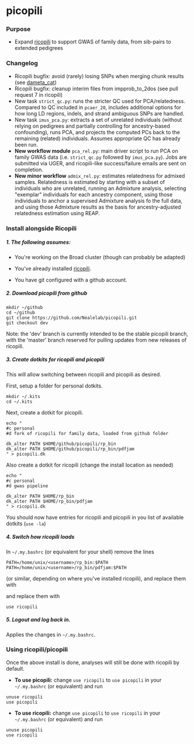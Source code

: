 # picopili

### Purpose

* Expand [ricopili](https://github.com/Nealelab/ricopili) to support GWAS of family data, from sib-pairs to extended pedigrees

### Changelog

* Ricopili bugfix: avoid (rarely) losing SNPs when merging chunk results (see [dameta_cat](https://github.com/Nealelab/picopili/blob/dev/rp_bin/dameta_cat))
* Ricopili bugfix: cleanup interim files from impprob_to_2dos (see pull request 7 in ricopili)
* New task `strict_qc.py`: runs the stricter QC used for PCA/relatedness. Compared to QC included in `pcaer_20`, includes additional options for how long LD regions, indels, and strand ambiguous SNPs are handled.
* New task `imus_pca.py`: extracts a set of unrelated individuals (without relying on pedigrees and partially controlling for ancestry-based confounding), runs PCA, and projects the computed PCs back to the remaining (related) individuals. Assumes appropriate QC has already been run.
* **New workflow module** `pca_rel.py`: main driver script to run PCA on family GWAS data (i.e. `strict_qc.py` followed by `imus_pca.py`). Jobs are submitted via UGER, and ricopili-like success/failure emails are sent on completion.
* **New minor workflow** `admix_rel.py`: estimates relatedness for admixed samples. Relatedness is estimated by starting with a subset of individuals who are unrelated, running an Admixture analysis, selecting "exemplar" individuals for each ancestry component, using those individuals to anchor a supervised Admixture analysis fo the full data, and using those Admixture results as the basis for ancestry-adjusted relatedness estimation using REAP. 

### Install alongside Ricopili

##### 1. The following assumes:

* You're working on the Broad cluster (though can probably be adapted)

* You've already installed [ricopili](https://github.com/Nealelab/ricopili).

* You have git configured with a github account.

##### 2. Download picopili from github

```
mkdir ~/github
cd ~/github
git clone https://github.com/Nealelab/picopili.git
git checkout dev
```

Note: the 'dev' branch is currently intended to be the stable picopili branch, with the 'master' branch reserved for pulling updates from new releases of ricopili.

##### 3. Create dotkits for ricopili and picopili

This will allow switching between ricopili and picopili as desired.

First, setup a folder for personal dotkits.

```
mkdir ~/.kits
cd ~/.kits
```

Next, create a dotkit for picopili.

```
echo "
#c personal
#d fork of ricopili for family data, loaded from github folder

dk_alter PATH $HOME/github/picopili/rp_bin
dk_alter PATH $HOME/github/picopili/rp_bin/pdfjam
" > picopili.dk
```

Also create a dotkit for ricopili (change the install location as needed)

```
echo "
#c personal
#d gwas pipeline

dk_alter PATH $HOME/rp_bin
dk_alter PATH $HOME/rp_bin/pdfjam
" > ricopili.dk
```

You should now have entries for ricopili and picopili in you list of available dotkits (`use -la`)

##### 4. Switch how ricopili loads

In `~/.my.bashrc` (or equivalent for your shell) remove the lines

```
PATH=/home/unix/<username>/rp_bin:$PATH
PATH=/home/unix/<username>/rp_bin/pdfjam:$PATH
```

(or similar, depending on where you've installed ricopili), and replace them with


and replace them with

```
use ricopili
```

##### 5. Logout and log back in.

Applies the changes in `~/.my.bashrc`.

### Using ricopili/picopili

Once the above install is done, analyses will still be done with ricopili by default. 

*  **To use picopili:** change `use ricopili` to `use picopili` in your `~/.my.bashrc` (or equivalent) and run

```
unuse ricopili
use picopili
```

* **To use ricopili:** change `use picopili` to `use ricopili` in your `~/.my.bashrc` (or equivalent) and run

```
unuse picopili
use ricopili
```

